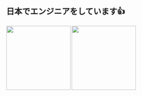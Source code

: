 ## 日本でエンジニアをしています👍

<a href="https://github.com/tocoteron">
  <img align="left" height="170px" src="https://github-readme-stats.vercel.app/api?username=MovingEmoji&count_private=true&show_icons=true&theme=transparent" />
</a>
<a href="https://github.com/tocoteron">
  <img align="left" height="170px" src="https://github-readme-stats.vercel.app/api/top-langs/?username=MovingEmoji&layout=compact&theme=transparent" />
</a>
